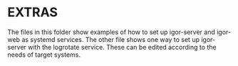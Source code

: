 # EXTRAS

The files in this folder show examples of how to set up igor-server and igor-web as systemd services. The other file shows one way to set up igor-server with the logrotate service. These can be edited according to the needs of target systems.